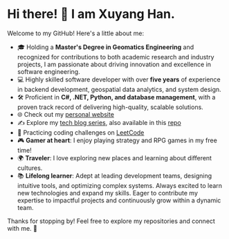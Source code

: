 # Hi there! 👋  I am Xuyang Han.

Welcome to my GitHub! Here's a little about me:  

- 🎓 Holding a **Master's Degree in Geomatics Engineering** and recognized for contributions to both academic research and industry projects, I am passionate about driving innovation and excellence in software engineering.
- 💻 Highly skilled software developer with over **five years** of experience in backend development, geospatial data analytics, and system design. 
- 🛠️ Proficient in **C#, .NET, Python, and database management**, with a proven track record of delivering high-quality, scalable solutions.
- 🌐 Check out my [personal website](https://xuyanghan.github.io/)
- ✍️ Explore my [tech blog series](https://juejin.cn/user/4352302075874393), also available in this [repo](https://github.com/xuyangHan/RoadToBackendMastery)
- 🧠 Practicing coding challenges on [LeetCode](https://leetcode.com/u/hanxuyang0826/)
- 🎮 **Gamer at heart**: I enjoy playing strategy and RPG games in my free time!  
- 🌍 **Traveler**: I love exploring new places and learning about different cultures.  
- 📚 **Lifelong learner**: Adept at leading development teams, designing intuitive tools, and optimizing complex systems. Always excited to learn new technologies and expand my skills. Eager to contribute my expertise to impactful projects and continuously grow within a dynamic team. 

Thanks for stopping by! Feel free to explore my repositories and connect with me. 🚀  


